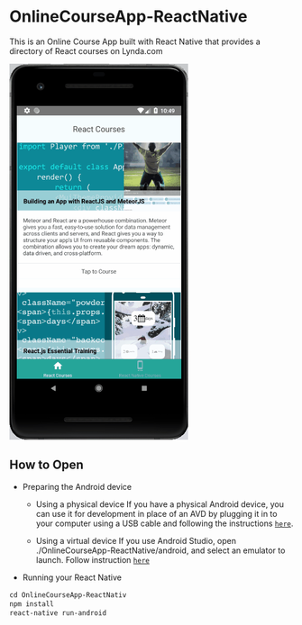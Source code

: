 # OnlineCourseApp-ReactNative
This is an Online Course App built with React Native that provides a directory of React courses on Lynda.com

![screenshot](example.gif)

## How to Open
 - Preparing the Android device
    - Using a physical device
If you have a physical Android device, you can use it for development in place of an AVD by plugging it in to your computer using a USB cable and following the instructions [`here`](http://facebook.github.io/react-native/docs/running-on-device).

    - Using a virtual device
If you use Android Studio, open ./OnlineCourseApp-ReactNative/android, and select an emulator to launch. Follow instruction [`here`](http://facebook.github.io/react-native/docs/getting-started#preparing-the-android-device)

 - Running your React Native 
 ```
cd OnlineCourseApp-ReactNativ
npm install
react-native run-android
```

